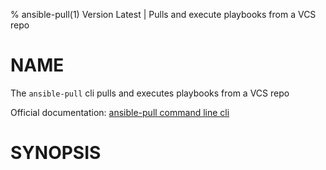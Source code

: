 % ansible-pull(1) Version Latest | Pulls and execute playbooks from a VCS repo

# NAME

The `ansible-pull` cli pulls and executes playbooks from a VCS repo

Official documentation: [ansible-pull command line cli](https://docs.ansible.com/ansible/latest/cli/ansible-pull.html)

# SYNOPSIS

```bash
```
